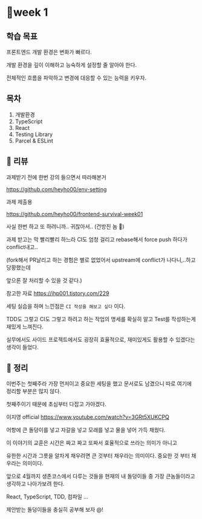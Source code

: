 # 📍week 1

## 학습 목표

프론트엔드 개발 환경은 변화가 빠르다.

개발 환경을 깊이 이해하고 능숙하게 설정할 줄 알아야 한다.

전체적인 흐름을 파악하고 변경에 대응할 수 있는 능력을 키우자.

## 목차

1. 개발환경
2. TypeScript
3. React
4. Testing Library
5. Parcel & ESLint

## 📍 리뷰

과제받기 전에 한번 강의 들으면서 따라해본거

<https://github.com/heyho00/env-setting>

과제 제출용

<https://github.com/heyho00/frontend-survival-week01>

사실 한번 하고 또 하려니까.. 귀찮아서.. (건방진 놈 🤬)

과제 받고는 막 빨리빨리 하느라 CI도 엄청 걸리고 rebase해서 force push 하다가 conflict내고..

(fork해서 PR날리고 하는 경험은 별로 없었어서 upstream에 conflict가 나다니,..하고 당황했는데

앞으론 잘 처리할 수 있을 것 같다.)

참고한 자료 <https://ihp001.tistory.com/229>

세팅 실습을 하며 느낀점은 `CI 작성을 해보고 싶다` 이다.

TDD도 그렇고 CI도 그렇고 하려고 하는 작업의 명세를  확실히 알고 Test를 작성하는게 재밌게 느껴진다.

실무에서도 사이드 프로젝트에서도 굉장히 효율적으로, 재미있게도 활용할 수 있겠다는 생각이 들었다.

## 📍 정리

이번주는 첫째주라 가장 먼저이고 중요한 세팅을 했고 문서로도 남겼으니 따로 여기에 정리할 부분은 많지 않다.

첫째주이기 때문에 초심부터 다잡고 가야겠다.

이지영 official <https://www.youtube.com/watch?v=3GRt5XUKCPQ>

어항에 큰 돌덩이를 넣고 자갈을 넣고 모래를 넣고 물을 넣어 가득 채웠다.

이 이야기의 교훈은 시간은 짜고 짜고 또짜서 효율적으로 쓰라는 의미가 아니고

유한한 시간과 그릇을 알차게 채우려면 큰 것부터 채우라는 의미이다. 중요한 것 부터 채우라는 의미이다.

앞으로 4월까지 생존코스에서 다루는 것들을 현재의 내 돌덩이들 중 가장 큰놈들이라고 생각하고 나아가보려 한다.

React, TypeScript, TDD, 컴파일 ...

제안받는 돌덩이들을 충실히 공부해 보자 @!
